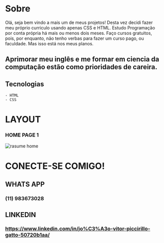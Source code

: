 # Sobre

Olá, seja bem vindo a mais um de meus projetos!
Desta vez decidi fazer meu próprio curriculo usando apenas CSS e HTML. Estudo Programação por conta própria há mais ou menos dois meses. 
Faço cursos gratuitos, pois, por enquanto, não tenho verbas para fazer um curso pago, ou faculdade. Mas isso está nos meus planos. 
  ## Aprimorar meu inglês e me formar em ciencia da computação estão como prioridades de careira.


## Tecnologias
    - HTML
    - CSS
 
# LAYOUT

### HOME PAGE 1
![rasume home](./ScreenShots/my-resume.png)

# CONECTE-SE COMIGO!
  ## WHATS APP
   ### (11) 983673028
   
  ## LINKEDIN
  ### https://www.linkedin.com/in/jo%C3%A3o-vitor-piccirillo-gatto-50720b1aa/
  
  
